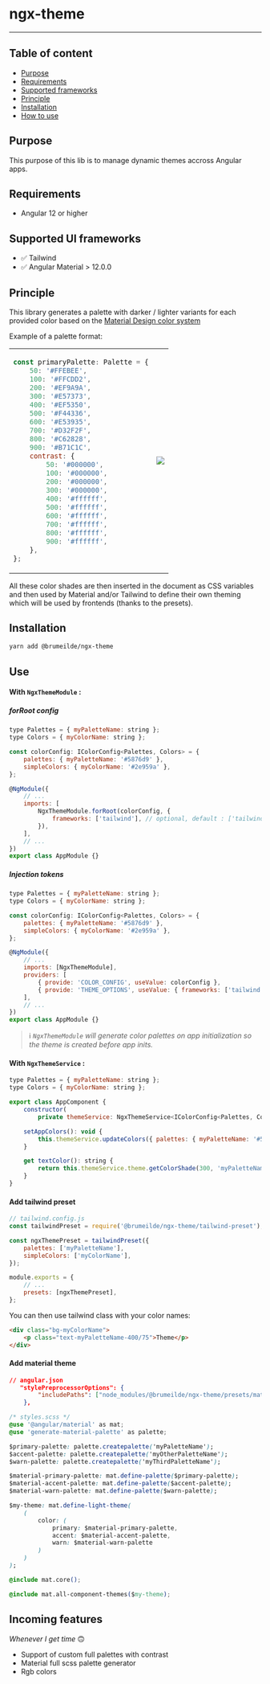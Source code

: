 # ngx-theme

---

## Table of content

-   [Purpose](#purpose)
-   [Requirements](#requirements)
-   [Supported frameworks](#supported-ui-frameworks)
-   [Principle](#principle)
-   [Installation](#installation)
-   [How to use](#use)

## Purpose

This purpose of this lib is to manage dynamic themes accross Angular apps.

## Requirements

-   Angular 12 or higher

## Supported UI frameworks

-   ✅ Tailwind
-   ✅ Angular Material > 12.0.0

## Principle

This library generates a palette with darker / lighter variants for each provided color based on the [Material Design color system](https://material.io/design/color/the-color-system.html#color-theme-creation)

Example of a palette format:

<table>
<tr>
<td>

```js
const primaryPalette: Palette = {
    50: '#FFEBEE',
    100: '#FFCDD2',
    200: '#EF9A9A',
    300: '#E57373',
    400: '#EF5350',
    500: '#F44336',
    600: '#E53935',
    700: '#D32F2F',
    800: '#C62828',
    900: '#B71C1C',
    contrast: {
        50: '#000000',
        100: '#000000',
        200: '#000000',
        300: '#000000',
        400: '#ffffff',
        500: '#ffffff',
        600: '#ffffff',
        700: '#ffffff',
        800: '#ffffff',
        900: '#ffffff',
    },
};
```

</td>
<td>
<img src="https://blog.thoughtram.io/static/a773102a03b9511ee27b537717545666/f948d/material-design-red-palette.png" />
</td>
</tr>
</table>

All these color shades are then inserted in the document as CSS variables and then used by Material and/or Tailwind to define their own theming which will be used by frontends (thanks to the presets).

## Installation

```sh
yarn add @brumeilde/ngx-theme
```

## Use

#### With `NgxThemeModule` :

##### forRoot config

```js
type Palettes = { myPaletteName: string };
type Colors = { myColorName: string };

const colorConfig: IColorConfig<Palettes, Colors> = {
    palettes: { myPaletteName: '#5876d9' },
    simpleColors: { myColorName: '#2e959a' },
};

@NgModule({
    // ...
    imports: [
        NgxThemeModule.forRoot(colorConfig, {
            frameworks: ['tailwind'], // optional, default : ['tailwind', 'material']
        }),
    ],
    // ...
})
export class AppModule {}
```

##### Injection tokens

```js
type Palettes = { myPaletteName: string };
type Colors = { myColorName: string };

const colorConfig: IColorConfig<Palettes, Colors> = {
    palettes: { myPaletteName: '#5876d9' },
    simpleColors: { myColorName: '#2e959a' },
};

@NgModule({
    // ...
    imports: [NgxThemeModule],
    providers: [
        { provide: 'COLOR_CONFIG', useValue: colorConfig },
        { provide: 'THEME_OPTIONS', useValue: { frameworks: ['tailwind'] } }, // optional, default : ['tailwind', 'material']
    ],
    // ...
})
export class AppModule {}
```

> ℹ️ _`NgxThemeModule` will generate color palettes on app initialization so the theme is created before app inits._

#### With `NgxThemeService` :

```js
type Palettes = { myPaletteName: string };
type Colors = { myColorName: string };

export class AppComponent {
    constructor(
        private themeService: NgxThemeService<IColorConfig<Palettes, Colors>>) {}

    setAppColors(): void {
        this.themeService.updateColors({ palettes: { myPaletteName: '#5876d9' }});
    }

    get textColor(): string {
        return this.themeService.theme.getColorShade(300, 'myPaletteName');
    }
}

```

#### Add tailwind preset

```js
// tailwind.config.js
const tailwindPreset = require('@brumeilde/ngx-theme/tailwind-preset');

const ngxThemePreset = tailwindPreset({
    palettes: ['myPaletteName'],
    simpleColors: ['myColorName'],
});

module.exports = {
    // ...
    presets: [ngxThemePreset],
};
```

You can then use tailwind class with your color names:

```html
<div class="bg-myColorName">
    <p class="text-myPaletteName-400/75">Theme</p>
</div>
```

#### Add material theme

```json
// angular.json
   "stylePreprocessorOptions": {
        "includePaths": ["node_modules/@brumeilde/ngx-theme/presets/material"]
    },
```

```css
/* styles.scss */
@use '@angular/material' as mat;
@use 'generate-material-palette' as palette;

$primary-palette: palette.createpalette('myPaletteName');
$accent-palette: palette.createpalette('myOtherPaletteName');
$warn-palette: palette.createpalette('myThirdPaletteName');

$material-primary-palette: mat.define-palette($primary-palette);
$material-accent-palette: mat.define-palette($accent-palette);
$material-warn-palette: mat.define-palette($warn-palette);

$my-theme: mat.define-light-theme(
    (
        color: (
            primary: $material-primary-palette,
            accent: $material-accent-palette,
            warn: $material-warn-palette
        )
    )
);

@include mat.core();

@include mat.all-component-themes($my-theme);
```

## Incoming features

_Whenever I get time_ 🙃

-   Support of custom full palettes with contrast
-   Material full scss palette generator
-   Rgb colors
